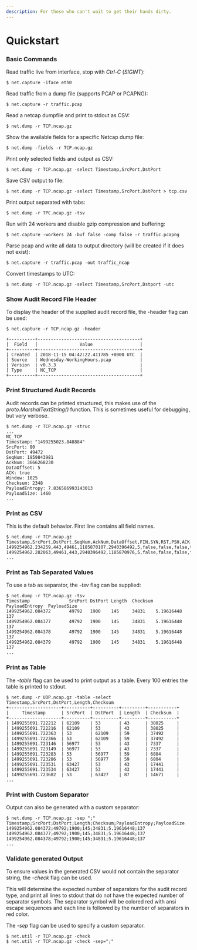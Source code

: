 ```yaml
---
description: For those who can't wait to get their hands dirty.
---
```


# Quickstart

### Basic Commands

Read traffic live from interface, stop with _Ctrl-C_ \(_SIGINT_\):

```text
$ net.capture -iface eth0
```

Read traffic from a dump file \(supports PCAP or PCAPNG\):

```text
$ net.capture -r traffic.pcap
```

Read a netcap dumpfile and print to stdout as CSV:

```text
$ net.dump -r TCP.ncap.gz
```

Show the available fields for a specific Netcap dump file:

```text
$ net.dump -fields -r TCP.ncap.gz
```

Print only selected fields and output as CSV:

```text
$ net.dump -r TCP.ncap.gz -select Timestamp,SrcPort,DstPort
```

Save CSV output to file:

```text
$ net.dump -r TCP.ncap.gz -select Timestamp,SrcPort,DstPort > tcp.csv
```

Print output separated with tabs:

```text
$ net.dump -r TPC.ncap.gz -tsv
```

Run with 24 workers and disable gzip compression and buffering:

```text
$ net.capture -workers 24 -buf false -comp false -r traffic.pcapng
```

Parse pcap and write all data to output directory \(will be created if it does not exist\):

```text
$ net.capture -r traffic.pcap -out traffic_ncap
```

Convert timestamps to UTC:

```text
$ net.dump -r TCP.ncap.gz -select Timestamp,SrcPort,Dstport -utc
```

### Show Audit Record File Header

To display the header of the supplied audit record file, the -header flag can be used:

```text
$ net.capture -r TCP.ncap.gz -header

+----------+---------------------------------------+
|  Field   |                Value                  |
+----------+---------------------------------------+
| Created  | 2018-11-15 04:42:22.411785 +0000 UTC  |
| Source   | Wednesday-WorkingHours.pcap           |
| Version  | v0.3.3                                |
| Type     | NC_TCP                                |
+----------+---------------------------------------+
```

### Print Structured Audit Records

Audit records can be printed structured, this makes use of the _proto.MarshalTextString\(\)_ function. This is sometimes useful for debugging, but very verbose.

```text
$ net.dump -r TCP.ncap.gz -struc
...
NC_TCP
Timestamp: "1499255023.848884"
SrcPort: 80
DstPort: 49472
SeqNum: 1959843981
AckNum: 3666268230
DataOffset: 5
ACK: true
Window: 1025
Checksum: 2348
PayloadEntropy: 7.836586993143013
PayloadSize: 1460
...
```

### Print as CSV

This is the default behavior. First line contains all field names.

```text
$ net.dump -r TCP.ncap.gz
Timestamp,SrcPort,DstPort,SeqNum,AckNum,DataOffset,FIN,SYN,RST,PSH,ACK,URG,...
1499254962.234259,443,49461,1185870107,2940396492,5,false,false,false,true,true,false,...
1499254962.282063,49461,443,2940396492,1185870976,5,false,false,false,false,true,false,...
...
```

### Print as Tab Separated Values

To use a tab as separator, the _-tsv_ flag can be supplied:

```text
$ net.dump -r TCP.ncap.gz -tsv
Timestamp               SrcPort DstPort Length  Checksum PayloadEntropy  PayloadSize
1499254962.084372       49792   1900    145     34831    5.19616448      137
1499254962.084377       49792   1900    145     34831    5.19616448      137
1499254962.084378       49792   1900    145     34831    5.19616448      137
1499254962.084379       49792   1900    145     34831    5.19616448      137
...
```

### Print as Table

The _-table_ flag can be used to print output as a table. Every 100 entries the table is printed to stdout.

```text
$ net.dump -r UDP.ncap.gz -table -select Timestamp,SrcPort,DstPort,Length,Checksum
+--------------------+----------+----------+---------+-----------+
|     Timestamp      | SrcPort  | DstPort  | Length  | Checksum  |
+--------------------+----------+----------+---------+-----------+
| 1499255691.722212  | 62109    | 53       | 43      | 38025     |
| 1499255691.722216  | 62109    | 53       | 43      | 38025     |
| 1499255691.722363  | 53       | 62109    | 59      | 37492     |
| 1499255691.722366  | 53       | 62109    | 59      | 37492     |
| 1499255691.723146  | 56977    | 53       | 43      | 7337      |
| 1499255691.723149  | 56977    | 53       | 43      | 7337      |
| 1499255691.723283  | 53       | 56977    | 59      | 6804      |
| 1499255691.723286  | 53       | 56977    | 59      | 6804      |
| 1499255691.723531  | 63427    | 53       | 43      | 17441     |
| 1499255691.723534  | 63427    | 53       | 43      | 17441     |
| 1499255691.723682  | 53       | 63427    | 87      | 14671     |
...
```

### Print with Custom Separator

Output can also be generated with a custom separator:

```text
$ net.dump -r TCP.ncap.gz -sep ";"
Timestamp;SrcPort;DstPort;Length;Checksum;PayloadEntropy;PayloadSize
1499254962.084372;49792;1900;145;34831;5.19616448;137
1499254962.084377;49792;1900;145;34831;5.19616448;137
1499254962.084378;49792;1900;145;34831;5.19616448;137
...
```

### Validate generated Output

To ensure values in the generated CSV would not contain the separator string, the _-check_ flag can be used.

This will determine the expected number of separators for the audit record type, and print all lines to stdout that do not have the expected number of separator symbols. The separator symbol will be colored red with ansi escape sequences and each line is followed by the number of separators in red color.

The _-sep_ flag can be used to specify a custom separator.

```text
$ net.util -r TCP.ncap.gz -check
$ net.util -r TCP.ncap.gz -check -sep=";"
```

